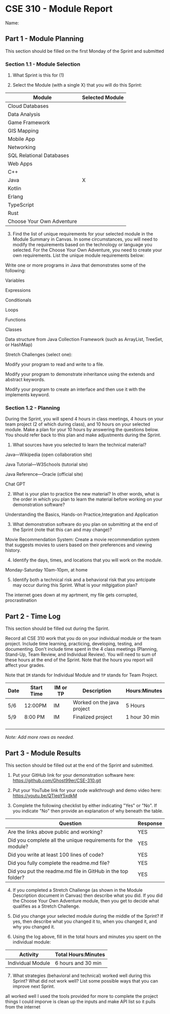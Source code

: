 # CSE 310 - Module Report

Name:

## Part 1 - Module Planning

This section should be filled on the first Monday of the Sprint and submitted

### Section 1.1 - Module Selection

1. What Sprint is this for (1)

2. Select the Module (with a single X) that you will do this Sprint:

|Module                   |Selected Module|
|-------------------------|---------------|
|Cloud Databases          |               |
|Data Analysis            |               |
|Game Framework           |               |
|GIS Mapping              |               |
|Mobile App               |               |
|Networking               |               |
|SQL Relational Databases |               |
|Web Apps                 |               |
|C++                      |               |
|Java                     |      X        |
|Kotlin                   |               |
|Erlang                   |               |
|TypeScript               |               |
|Rust                     |               |
|Choose Your Own Adventure|               |

3. Find the list of unique requirements for your selected module in the Module Summary in Canvas.  In some circumstances, you will need to modify the requirements based on the technology or language you selected.  For the Choose Your Own Adventure, you need to create your own requirements.  List the unique module requirements below:

Write one or more programs in Java that demonstrates some of the following:

Variables

Expressions

Conditionals

Loops

Functions

Classes

Data structure from Java Collection Framework (such as ArrayList, TreeSet, or HashMap)

Stretch Challenges (select one):

Modify your program to read and write to a file.

Modify your program to demonstrate inheritance using the extends and abstract keywords.

Modify your program to create an interface and then use it with the implements keyword.

### Section 1.2 - Planning

During the Sprint, you will spend 4 hours in class meetings, 4 hours on your team project (2 of which during class), and 10 hours on your selected module.  Make a plan for your 10 hours by answering the questions below.  You should refer back to this plan and make adjustments during the Sprint.

1. What sources have you selected to learn the technical material?

Java—Wikipedia (open collaboration site)

Java Tutorial—W3Schools (tutorial site)

Java Reference—Oracle (official site)

Chat GPT

2. What is your plan to practice the new material?  In other words, what is the order in which you plan to learn the material before working on your demonstration software? 

Understanding the Basics, Hands-on Practice,Integration and Application

3. What demonstration software do you plan on submitting at the end of the Sprint (note that this can and may change)?

Movie Recommendation System: Create a movie recommendation system that suggests movies to users based on their preferences and viewing history.

4. Identify the days, times, and locations that you will work on the module.

Monday-Saturday 10am-10pm, at home

5. Identify both a technical risk and a behavioral risk that you antcipate may occur during this Sprint.  What is your mitgigation plan?

The internet goes down at my aprtment, my file gets corrupted, procrastination

## Part 2 - Time Log

This section should be filled out during the Sprint. 

Record all CSE 310 work that you do on your individual module or the team project.  Include time learning, practicing, developing, testing, and documenting.  Don't include time spent in the 4 class meetings (Planning, Stand-Up, Team Review, and Individual Review).  You will need to sum of these hours at the end of the Sprint. Note that the hours you report will affect your grades.

Note that `IM` stands for Individual Module and `TP` stands for Team Project.  

|Date      |Start Time|IM or TP|Description                                 |Hours:Minutes|
|----------|----------|--------|--------------------------------------------|-------------|
|     5/6  |  12:00PM | IM     |  Worked on the java project                |  5 Hours    |
|     5/9  |  8:00 PM | IM     |  Finalized project                         |1 hour 30 min|
|          |          |        |                                            |             |
|          |          |        |                                            |             |
|          |          |        |                                            |             |
|          |          |        |                                            |             |

_Note: Add more rows as needed._


## Part 3 - Module Results

This section should be filled out at the end of the Sprint and submitted.

1. Put your GitHub link for your demonstration software here: https://github.com/Ghost99er/CSE-310.git

2. Put your YouTube link for your code walkthrough and demo video here: https://youtu.be/QTlepY5xdkM

3. Complete the following checklist by either indicating "Yes" or "No". If you indicate "No" then provide an explanation of why beneath the table.

|Question                                                    |Response|
|------------------------------------------------------------|--------|
|Are the links above public and working?                     |   YES  |
|Did you complete all the unique requirements for the module?|   YES  |
|Did you write at least 100 lines of code?                   |   YES  |
|Did you fully complete the readme.md file?                  |   YES  |
|Did you put the readme.md file in GitHub in the top folder? |   YES  |

4. If you completed a Stretch Challenge (as shown in the Module Description document in Canvas) then describe what you did.  If you did the Choose Your Own Adventure module, then you get to decide what qualifies as a Stretch Challenge.

5. Did you change your selected module during the middle of the Sprint?  If yes, then describe what you changed it to, when you changed it, and why you changed it.

6. Using the log above, fill in the total hours and minutes you spent on the individual module:

|Activity         |Total Hours:Minutes|
|-----------------|-------------------|
|Individual Module|       6 hours and 30 min            |

7. What strategies (behavioral and technical) worked well during this Sprint?  What did not work well?  List some possible ways that you can improve next Sprint.

all worked well I used the tools provided for more to complete the project
things I could imporve is clean up the inputs and make API list so it pulls from the internet
